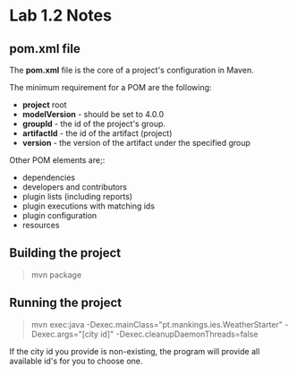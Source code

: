# Lab 1.2 Notes

## pom.xml file

The **pom.xml** file is the core of a project's configuration in Maven.

The minimum requirement for a POM are the following:

* **project** root
* **modelVersion** - should be set to 4.0.0
* **groupId** - the id of the project's group.
* **artifactId** - the id of the artifact (project)
* **version** - the version of the artifact under the specified group

Other POM elements are;:

* dependencies
* developers and contributors
* plugin lists (including reports)
* plugin executions with matching ids
* plugin configuration
* resources

## Building the project
> mvn package

## Running the project
> mvn exec:java -Dexec.mainClass="pt.mankings.ies.WeatherStarter" -Dexec.args="[city id]" -Dexec.cleanupDaemonThreads=false

If the city id you provide is non-existing, the program will provide all available id's for you to choose one.
